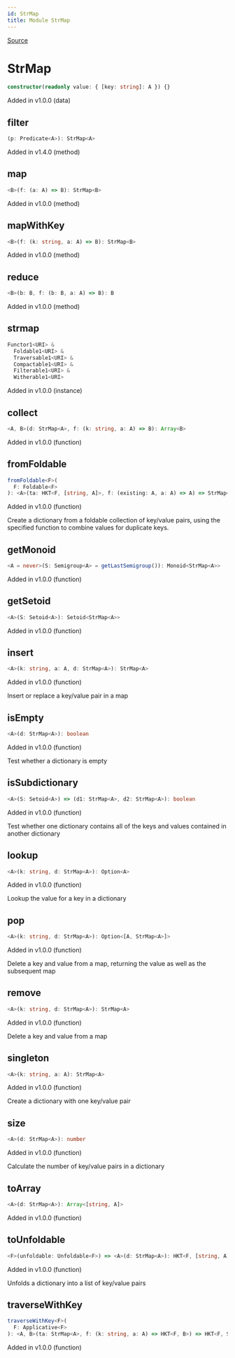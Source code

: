 ```yaml
---
id: StrMap
title: Module StrMap
---
```


[Source](https://github.com/gcanti/fp-ts/blob/master/src/StrMap.ts)

# StrMap

```ts
constructor(readonly value: { [key: string]: A }) {}
```

Added in v1.0.0 (data)

## filter

```ts
(p: Predicate<A>): StrMap<A>
```

Added in v1.4.0 (method)

## map

```ts
<B>(f: (a: A) => B): StrMap<B>
```

Added in v1.0.0 (method)

## mapWithKey

```ts
<B>(f: (k: string, a: A) => B): StrMap<B>
```

Added in v1.0.0 (method)

## reduce

```ts
<B>(b: B, f: (b: B, a: A) => B): B
```

Added in v1.0.0 (method)

## strmap

```ts
Functor1<URI> &
  Foldable1<URI> &
  Traversable1<URI> &
  Compactable1<URI> &
  Filterable1<URI> &
  Witherable1<URI>
```

Added in v1.0.0 (instance)

## collect

```ts
<A, B>(d: StrMap<A>, f: (k: string, a: A) => B): Array<B>
```

Added in v1.0.0 (function)

## fromFoldable

```ts
fromFoldable<F>(
  F: Foldable<F>
): <A>(ta: HKT<F, [string, A]>, f: (existing: A, a: A) => A) => StrMap<A>
```

Added in v1.0.0 (function)

Create a dictionary from a foldable collection of key/value pairs, using the
specified function to combine values for duplicate keys.

## getMonoid

```ts
<A = never>(S: Semigroup<A> = getLastSemigroup()): Monoid<StrMap<A>>
```

Added in v1.0.0 (function)

## getSetoid

```ts
<A>(S: Setoid<A>): Setoid<StrMap<A>>
```

Added in v1.0.0 (function)

## insert

```ts
<A>(k: string, a: A, d: StrMap<A>): StrMap<A>
```

Added in v1.0.0 (function)

Insert or replace a key/value pair in a map

## isEmpty

```ts
<A>(d: StrMap<A>): boolean
```

Added in v1.0.0 (function)

Test whether a dictionary is empty

## isSubdictionary

```ts
<A>(S: Setoid<A>) => (d1: StrMap<A>, d2: StrMap<A>): boolean
```

Added in v1.0.0 (function)

Test whether one dictionary contains all of the keys and values contained in another dictionary

## lookup

```ts
<A>(k: string, d: StrMap<A>): Option<A>
```

Added in v1.0.0 (function)

Lookup the value for a key in a dictionary

## pop

```ts
<A>(k: string, d: StrMap<A>): Option<[A, StrMap<A>]>
```

Added in v1.0.0 (function)

Delete a key and value from a map, returning the value as well as the subsequent map

## remove

```ts
<A>(k: string, d: StrMap<A>): StrMap<A>
```

Added in v1.0.0 (function)

Delete a key and value from a map

## singleton

```ts
<A>(k: string, a: A): StrMap<A>
```

Added in v1.0.0 (function)

Create a dictionary with one key/value pair

## size

```ts
<A>(d: StrMap<A>): number
```

Added in v1.0.0 (function)

Calculate the number of key/value pairs in a dictionary

## toArray

```ts
<A>(d: StrMap<A>): Array<[string, A]>
```

Added in v1.0.0 (function)

## toUnfoldable

```ts
<F>(unfoldable: Unfoldable<F>) => <A>(d: StrMap<A>): HKT<F, [string, A]>
```

Added in v1.0.0 (function)

Unfolds a dictionary into a list of key/value pairs

## traverseWithKey

```ts
traverseWithKey<F>(
  F: Applicative<F>
): <A, B>(ta: StrMap<A>, f: (k: string, a: A) => HKT<F, B>) => HKT<F, StrMap<B>>
```

Added in v1.0.0 (function)
